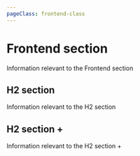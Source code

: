 ```yaml
---
pageClass: frontend-class
---
```


# Frontend section

Information relevant to the Frontend section

## H2 section

Information relevant to the H2 section

## H2 section +

Information relevant to the H2 section +
